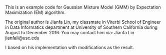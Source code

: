 This is an example code for Gaussian Mixture Model (GMM) by Expectation Maximization (EM) algorithm.

The original author is Jianfa Lin, my classmate in Viterbi School of Engineer in Data Informatics department at University of Southern California during August to December 2016.
You may contact him via: Jianfa Lin <jianfali@usc.edu>

I based on his implementation with modifications as the result.
